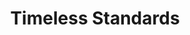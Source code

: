 ---
ee_id_thing: '104'
site: '1'
type: '2'
inv_num: 2011-079
url: 2011-079-timeless-standards
title: Timeless Standards
year: '2011'
display_year: '2011'
medium: Inkjet on canvas
dims: 56 x 40 inches
pitch: "​Scan of a Lacoste shirt"
ps: ''
live_url: ''
related: ''
youtube: ''
related_code: ''
imgs: timeless-standards-2011-079-full-cropped-database-KA.jpg
subheading: ''
download: ''
add_credit: ''
commission: ''
layout: things-i-made
---